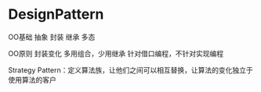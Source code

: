 # DesignPattern

OO基础
抽象 封装  继承 多态

OO原则
封装变化
多用组合，少用继承
针对借口编程，不针对实现编程

Strategy Pattern：定义算法族，让他们之间可以相互替换，让算法的变化独立于使用算法的客户
